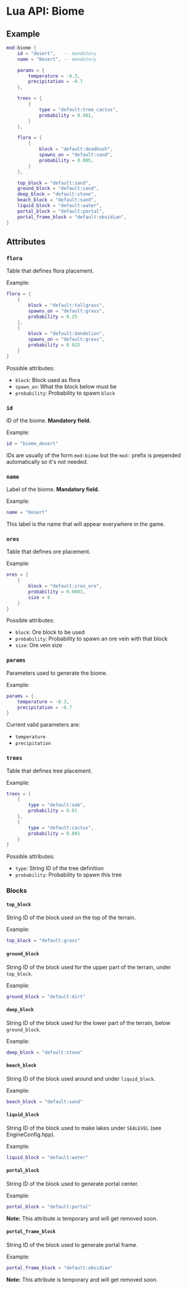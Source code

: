 # Lua API: Biome

## Example

```lua
mod:biome {
	id = "desert",   -- mandatory
	name = "Desert", -- mandatory

	params = {
		temperature = -0.3,
		precipitation = -0.7
	},

	trees = {
		{
			type = "default:tree_cactus",
			probability = 0.001,
		}
	},

	flora = {
		{
			block = "default:deadbush",
			spawns_on = "default:sand",
			probability = 0.005,
		}
	},

	top_block = "default:sand",
	ground_block = "default:sand",
	deep_block = "default:stone",
	beach_block = "default:sand",
	liquid_block = "default:water",
	portal_block = "default:portal",
	portal_frame_block = "default:obsidian",
}
```

## Attributes

### `flora`

Table that defines flora placement.

Example:
```lua
flora = {
	{
		block = "default:tallgrass",
		spawns_on = "default:grass",
		probability = 0.25
	},
	{
		block = "default:dandelion",
		spawns_on = "default:grass",
		probability = 0.025
	}
}
```

Possible attributes:
- `block`: Block used as flora
- `spawn_on`: What the block below must be
- `probability`: Probability to spawn `block`

### `id`

ID of the biome. **Mandatory field.**

Example:
```lua
id = "biome_desert"
```

IDs are usually of the form `mod:biome` but the `mod:` prefix is prepended automatically so it's not needed.

### `name`

Label of the biome. **Mandatory field.**

Example:
```lua
name = "Desert"
```

This label is the name that will appear everywhere in the game.

### `ores`

Table that defines ore placement.

Example:
```lua
ores = {
	{
		block = "default:iron_ore",
		probability = 0.0003,
		size = 8
	}
}
```

Possible attributes:
- `block`: Ore block to be used
- `probability`: Probability to spawn an ore vein with that block
- `size`: Ore vein size

### `params`

Parameters used to generate the biome.

Example:
```lua
params = {
	temperature = -0.3,
	precipitation = -0.7
}
```

Current valid parameters are:

- `temperature`
- `precipitation`

### `trees`

Table that defines tree placement.

Example:
```lua
trees = {
	{
		type = "default:oak",
		probability = 0.01
	},
	{
		type = "default:cactus",
		probability = 0.001
	}
}
```

Possible attributes:
- `type`: String ID of the tree definition
- `probability`: Probability to spawn this tree

### Blocks

#### `top_block`

String ID of the block used on the top of the terrain.

Example:
```lua
top_block = "default:grass"
```

#### `ground_block`

String ID of the block used for the upper part of the terrain, under `top_block`.

Example:
```lua
ground_block = "default:dirt"
```

#### `deep_block`

String ID of the block used for the lower part of the terrain, below `ground_block`.

Example:
```lua
deep_block = "default:stone"
```

#### `beach_block`

String ID of the block used around and under `liquid_block`.

Example:
```lua
beach_block = "default:sand"
```

#### `liquid_block`

String ID of the block used to make lakes under `SEALEVEL` (see EngineConfig.hpp).

Example:
```lua
liquid_block = "default:water"
```

#### `portal_block`

String ID of the block used to generate portal center.

Example:
```lua
portal_block = "default:portal"
```

**Note:** This attribute is temporary and will get removed soon.

#### `portal_frame_block`

String ID of the block used to generate portal frame.

Example:
```lua
portal_frame_block = "default:obsidian"
```

**Note:** This attribute is temporary and will get removed soon.

